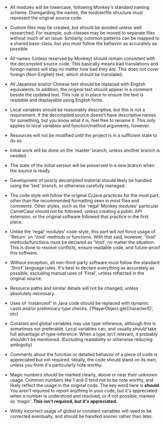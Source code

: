 * All modules will be lowercase, following Monkey's standard naming scheme.
Disregarding the names, the module/file structure must represent the original source code.

* Custom files may be created, but should be avoided unless well researched.
For example, sub-classes may be moved to separate files without much of an issue.
Similarly, common patterns can be mapped to a shared base-class,
but you must follow the behavior as accurately as possible.

* All names (Unless reserved by Monkey) should remain consistent with the decompiled source code.
This basically means bad translations and foreign names will stay no matter how bad they are.
This does not cover foreign (Non-English) text, which should be translated.

* All Japanese and/or Chinese text should be replaced with English equivalents.
In addition, the original text should appear in a comment beside the updated text.
This rule is in place to ensure the text is readable and displayable using English fonts.

* Local variables should be reasonably descriptive, but this is not a requirement.
If the decompiled source doesn't have descriptive names for something, but you
know what it is, feel free to rename it. This only applies to local
variables and function/method arguments, however.

* Resources will not be modified until the project is in a sufficient state to do so.
* Initial work will be done on the 'master' branch, unless another branch is needed.
* The state of the initial version will be preserved in a new branch when the source is ready.

* Development of poorly decompiled material should likely be handled
using the 'test' branch, or otherwise carefully managed.

* The code style will follow the original C/Java practices for the most part,
other than the recommended formatting seen in most files and comments.
Other styles, such as the 'regal' Monkey modules' particular CamelCase should not
be followed, unless creating a public API extension, or the
original software followed that practice in the first place.

* Unlike the 'regal' modules' code-style, this port will not force usage of
'Return' on 'Void' methods or functions. With that said, however, 'Void'
methods/functions must be declared as 'Void', no matter the situation.
This is done to resolve conflicts, ensure readable code, and future-proof this software.

* Without exception, all non-third-party software must follow
the standard 'Strict' language rules. It's best to declare everything
as accurately as possible, excluding manual uses of 'Final', unless reflected in the original source.

* Resource paths and similar details will not be changed, unless absolutely necessary.

* Uses of 'instanceof' in Java code should be replaced with
dynamic casts and/or preliminary type checks. ('PlayerObject.getCharacterID', etc)

* Constant and global variables may use type-inference, although this is sometimes not preferable.
Local variables can, and usually *should* take full advantage of type-inference.
When a type isn't relevant, it probably shouldn't be mentioned.
(Excluding readability or otherwise reducing ambiguity)

* Comments about the function or detailed behavior of a piece of code is appreciated but not required.
Ideally, the code should stand on its own, unless you think it's particularly note worthy.

* Magic numbers *should* be marked clearly, above or near their unknown usage.
Common numbers like 1 and 0 tend not to be note worthy, and likely reflect the usage in the original code.
The key word here is ***should***. You aren't required to report anything in
your code, but it's appreciated when a number is understood
and resolved, or if not possible, marked as 'magic'.
**This isn't required, but it's appreciated.**

* Wildly incorrect usage of global or constant variables will need to be
corrected eventually, and should be handled sooner rather than later.
